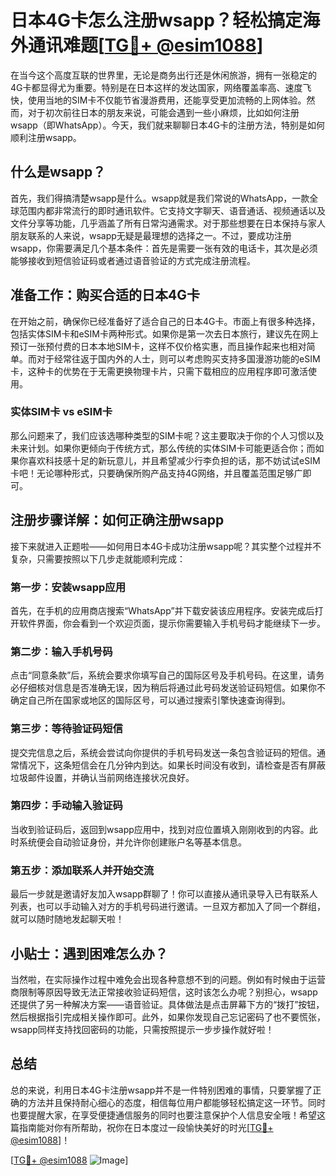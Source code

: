 # 日本4G卡怎么注册wsapp？轻松搞定海外通讯难题[[TG💪+ @esim1088](https://t.me/s/esim1088)]

在当今这个高度互联的世界里，无论是商务出行还是休闲旅游，拥有一张稳定的4G卡都显得尤为重要。特别是在日本这样的发达国家，网络覆盖率高、速度飞快，使用当地的SIM卡不仅能节省漫游费用，还能享受更加流畅的上网体验。然而，对于初次前往日本的朋友来说，可能会遇到一些小麻烦，比如如何注册wsapp（即WhatsApp）。今天，我们就来聊聊日本4G卡的注册方法，特别是如何顺利注册wsapp。

## 什么是wsapp？

首先，我们得搞清楚wsapp是什么。wsapp就是我们常说的WhatsApp，一款全球范围内都非常流行的即时通讯软件。它支持文字聊天、语音通话、视频通话以及文件分享等功能，几乎涵盖了所有日常沟通需求。对于那些想要在日本保持与家人朋友联系的人来说，wsapp无疑是最理想的选择之一。不过，要成功注册wsapp，你需要满足几个基本条件：首先是需要一张有效的电话卡，其次是必须能够接收到短信验证码或者通过语音验证的方式完成注册流程。

## 准备工作：购买合适的日本4G卡

在开始之前，确保你已经准备好了适合自己的日本4G卡。市面上有很多种选择，包括实体SIM卡和eSIM卡两种形式。如果你是第一次去日本旅行，建议先在网上预订一张预付费的日本本地SIM卡，这样不仅价格实惠，而且操作起来也相对简单。而对于经常往返于国内外的人士，则可以考虑购买支持多国漫游功能的eSIM卡，这种卡的优势在于无需更换物理卡片，只需下载相应的应用程序即可激活使用。

### 实体SIM卡 vs eSIM卡

那么问题来了，我们应该选哪种类型的SIM卡呢？这主要取决于你的个人习惯以及未来计划。如果你更倾向于传统方式，那么传统的实体SIM卡可能更适合你；而如果你喜欢科技感十足的新玩意儿，并且希望减少行李负担的话，那不妨试试eSIM卡吧！无论哪种形式，只要确保所购产品支持4G网络，并且覆盖范围足够广即可。

## 注册步骤详解：如何正确注册wsapp

接下来就进入正题啦——如何用日本4G卡成功注册wsapp呢？其实整个过程并不复杂，只需要按照以下几步走就能顺利完成：

### 第一步：安装wsapp应用

首先，在手机的应用商店搜索“WhatsApp”并下载安装该应用程序。安装完成后打开软件界面，你会看到一个欢迎页面，提示你需要输入手机号码才能继续下一步。

### 第二步：输入手机号码

点击“同意条款”后，系统会要求你填写自己的国际区号及手机号码。在这里，请务必仔细核对信息是否准确无误，因为稍后将通过此号码发送验证码短信。如果你不确定自己所在国家或地区的国际区号，可以通过搜索引擎快速查询得到。

### 第三步：等待验证码短信

提交完信息之后，系统会尝试向你提供的手机号码发送一条包含验证码的短信。通常情况下，这条短信会在几分钟内到达。如果长时间没有收到，请检查是否有屏蔽垃圾邮件设置，并确认当前网络连接状况良好。

### 第四步：手动输入验证码

当收到验证码后，返回到wsapp应用中，找到对应位置填入刚刚收到的内容。此时系统便会自动验证身份，并允许你创建账户名等基本信息。

### 第五步：添加联系人并开始交流

最后一步就是邀请好友加入wsapp群聊了！你可以直接从通讯录导入已有联系人列表，也可以手动输入对方的手机号码进行邀请。一旦双方都加入了同一个群组，就可以随时随地发起聊天啦！

## 小贴士：遇到困难怎么办？

当然啦，在实际操作过程中难免会出现各种意想不到的问题。例如有时候由于运营商限制等原因导致无法正常接收验证码短信，这时该怎么办呢？别担心，wsapp还提供了另一种解决方案——语音验证。具体做法是点击屏幕下方的“拨打”按钮，然后根据指引完成相关操作即可。此外，如果你发现自己忘记密码了也不要慌张，wsapp同样支持找回密码的功能，只需按照提示一步步操作就好啦！

## 总结

总的来说，利用日本4G卡注册wsapp并不是一件特别困难的事情，只要掌握了正确的方法并且保持耐心细心的态度，相信每位用户都能够轻松搞定这一环节。同时也要提醒大家，在享受便捷通信服务的同时也要注意保护个人信息安全哦！希望这篇指南能对你有所帮助，祝你在日本度过一段愉快美好的时光[[TG💪+ @esim1088](https://t.me/s/esim1088)]！

[[TG💪+ @esim1088](https://t.me/s/esim1088) ![Image](https://i.postimg.cc/4NQfJmqS/Snipaste-2025-05-13-00-14-12.png)]